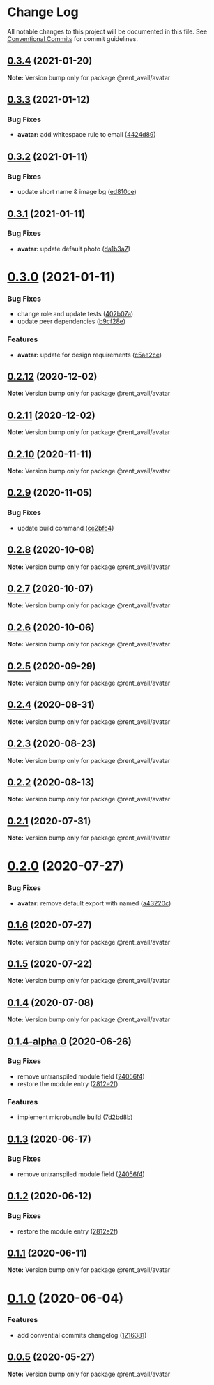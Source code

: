# Change Log

All notable changes to this project will be documented in this file.
See [Conventional Commits](https://conventionalcommits.org) for commit guidelines.

## [0.3.4](https://github.com/rentalutions/elements/compare/@rent_avail/avatar@0.3.3...@rent_avail/avatar@0.3.4) (2021-01-20)

**Note:** Version bump only for package @rent_avail/avatar





## [0.3.3](https://github.com/rentalutions/elements/compare/@rent_avail/avatar@0.3.2...@rent_avail/avatar@0.3.3) (2021-01-12)


### Bug Fixes

* **avatar:** add whitespace rule to email ([4424d89](https://github.com/rentalutions/elements/commit/4424d89f4972a1864d909d728fa59e7ea93d74c4))





## [0.3.2](https://github.com/rentalutions/elements/compare/@rent_avail/avatar@0.3.1...@rent_avail/avatar@0.3.2) (2021-01-11)


### Bug Fixes

* update short name & image bg ([ed810ce](https://github.com/rentalutions/elements/commit/ed810ce5047ac9936618368521286735f6d7b47a))





## [0.3.1](https://github.com/rentalutions/elements/compare/@rent_avail/avatar@0.3.0...@rent_avail/avatar@0.3.1) (2021-01-11)


### Bug Fixes

* **avatar:** update default photo ([da1b3a7](https://github.com/rentalutions/elements/commit/da1b3a77c17829dc1d4619d320561d87687d701f))





# [0.3.0](https://github.com/rentalutions/elements/compare/@rent_avail/avatar@0.2.12...@rent_avail/avatar@0.3.0) (2021-01-11)


### Bug Fixes

* change role and update tests ([402b07a](https://github.com/rentalutions/elements/commit/402b07a37f1d865825afc0a9127b52e4f3e77cb1))
* update peer dependencies ([b9cf28e](https://github.com/rentalutions/elements/commit/b9cf28ea6daf7bcb028775cdcc12f1ac2a45280b))


### Features

* **avatar:** update for design requirements ([c5ae2ce](https://github.com/rentalutions/elements/commit/c5ae2ce1211c33af8d3117e809dd07c8c72df57c))





## [0.2.12](https://github.com/rentalutions/elements/compare/@rent_avail/avatar@0.2.11...@rent_avail/avatar@0.2.12) (2020-12-02)

**Note:** Version bump only for package @rent_avail/avatar





## [0.2.11](https://github.com/rentalutions/elements/compare/@rent_avail/avatar@0.2.10...@rent_avail/avatar@0.2.11) (2020-12-02)

**Note:** Version bump only for package @rent_avail/avatar





## [0.2.10](https://github.com/rentalutions/elements/compare/@rent_avail/avatar@0.2.9...@rent_avail/avatar@0.2.10) (2020-11-11)

**Note:** Version bump only for package @rent_avail/avatar





## [0.2.9](https://github.com/rentalutions/elements/compare/@rent_avail/avatar@0.2.8...@rent_avail/avatar@0.2.9) (2020-11-05)


### Bug Fixes

* update build command ([ce2bfc4](https://github.com/rentalutions/elements/commit/ce2bfc47d722b40d87bbad7806b727cc29e9712a))





## [0.2.8](https://github.com/rentalutions/elements/compare/@rent_avail/avatar@0.2.7...@rent_avail/avatar@0.2.8) (2020-10-08)

**Note:** Version bump only for package @rent_avail/avatar





## [0.2.7](https://github.com/rentalutions/elements/compare/@rent_avail/avatar@0.2.6...@rent_avail/avatar@0.2.7) (2020-10-07)

**Note:** Version bump only for package @rent_avail/avatar





## [0.2.6](https://github.com/rentalutions/elements/compare/@rent_avail/avatar@0.2.5...@rent_avail/avatar@0.2.6) (2020-10-06)

**Note:** Version bump only for package @rent_avail/avatar





## [0.2.5](https://github.com/rentalutions/elements/compare/@rent_avail/avatar@0.2.4...@rent_avail/avatar@0.2.5) (2020-09-29)

**Note:** Version bump only for package @rent_avail/avatar





## [0.2.4](https://github.com/rentalutions/elements/compare/@rent_avail/avatar@0.2.3...@rent_avail/avatar@0.2.4) (2020-08-31)

**Note:** Version bump only for package @rent_avail/avatar





## [0.2.3](https://github.com/rentalutions/elements/compare/@rent_avail/avatar@0.2.2...@rent_avail/avatar@0.2.3) (2020-08-23)

**Note:** Version bump only for package @rent_avail/avatar





## [0.2.2](https://github.com/rentalutions/elements/compare/@rent_avail/avatar@0.2.1...@rent_avail/avatar@0.2.2) (2020-08-13)

**Note:** Version bump only for package @rent_avail/avatar





## [0.2.1](https://github.com/rentalutions/elements/compare/@rent_avail/avatar@0.2.0...@rent_avail/avatar@0.2.1) (2020-07-31)

**Note:** Version bump only for package @rent_avail/avatar





# [0.2.0](https://github.com/rentalutions/elements/compare/@rent_avail/avatar@0.1.6...@rent_avail/avatar@0.2.0) (2020-07-27)


### Bug Fixes

* **avatar:** remove default export with named ([a43220c](https://github.com/rentalutions/elements/commit/a43220c6c0dd992318240458c542f653c84447a5))





## [0.1.6](https://github.com/rentalutions/elements/compare/@rent_avail/avatar@0.1.5...@rent_avail/avatar@0.1.6) (2020-07-27)

**Note:** Version bump only for package @rent_avail/avatar





## [0.1.5](https://github.com/rentalutions/elements/compare/@rent_avail/avatar@0.1.4...@rent_avail/avatar@0.1.5) (2020-07-22)

**Note:** Version bump only for package @rent_avail/avatar





## [0.1.4](https://github.com/rentalutions/elements/compare/@rent_avail/avatar@0.1.4-alpha.0...@rent_avail/avatar@0.1.4) (2020-07-08)

**Note:** Version bump only for package @rent_avail/avatar





## [0.1.4-alpha.0](https://github.com/rentalutions/elements/compare/@rent_avail/avatar@0.1.0...@rent_avail/avatar@0.1.4-alpha.0) (2020-06-26)


### Bug Fixes

* remove untranspiled module field ([24056f4](https://github.com/rentalutions/elements/commit/24056f4dcc4ab05fc8d0c604a0630d7b3a8aca3c))
* restore the module entry ([2812e2f](https://github.com/rentalutions/elements/commit/2812e2f5d71068ce37a8511d9b8c527b5d63efae))


### Features

* implement microbundle build ([7d2bd8b](https://github.com/rentalutions/elements/commit/7d2bd8b20990211f6d048a3f393d78ac15ce0142))





## [0.1.3](https://github.com/rentalutions/elements/compare/@rent_avail/avatar@0.1.2...@rent_avail/avatar@0.1.3) (2020-06-17)


### Bug Fixes

* remove untranspiled module field ([24056f4](https://github.com/rentalutions/elements/commit/24056f4dcc4ab05fc8d0c604a0630d7b3a8aca3c))





## [0.1.2](https://github.com/rentalutions/elements/compare/@rent_avail/avatar@0.1.1...@rent_avail/avatar@0.1.2) (2020-06-12)


### Bug Fixes

* restore the module entry ([2812e2f](https://github.com/rentalutions/elements/commit/2812e2f5d71068ce37a8511d9b8c527b5d63efae))





## [0.1.1](https://github.com/rentalutions/elements/compare/@rent_avail/avatar@0.1.0...@rent_avail/avatar@0.1.1) (2020-06-11)

**Note:** Version bump only for package @rent_avail/avatar





# [0.1.0](https://github.com/rentalutions/elements/compare/@rent_avail/avatar@0.0.4...@rent_avail/avatar@0.1.0) (2020-06-04)


### Features

* add convential commits changelog ([1216381](https://github.com/rentalutions/elements/commit/1216381d4e1bb8eb8dea4a2293a8bb84662195a9))





## [0.0.5](https://github.com/rentalutions/elements/compare/@rent_avail/avatar@0.0.4...@rent_avail/avatar@0.0.5) (2020-05-27)

**Note:** Version bump only for package @rent_avail/avatar
